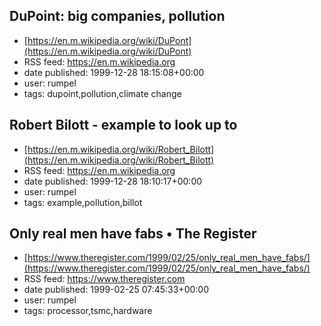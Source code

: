 ## DuPoint: big companies, pollution
 - [https://en.m.wikipedia.org/wiki/DuPont](https://en.m.wikipedia.org/wiki/DuPont)
 - RSS feed: https://en.m.wikipedia.org
 - date published: 1999-12-28 18:15:08+00:00
 - user: rumpel
 - tags: dupoint,pollution,climate change


## Robert Bilott - example to look up to
 - [https://en.m.wikipedia.org/wiki/Robert_Bilott](https://en.m.wikipedia.org/wiki/Robert_Bilott)
 - RSS feed: https://en.m.wikipedia.org
 - date published: 1999-12-28 18:10:17+00:00
 - user: rumpel
 - tags: example,pollution,billot


## Only real men have fabs • The Register
 - [https://www.theregister.com/1999/02/25/only_real_men_have_fabs/](https://www.theregister.com/1999/02/25/only_real_men_have_fabs/)
 - RSS feed: https://www.theregister.com
 - date published: 1999-02-25 07:45:33+00:00
 - user: rumpel
 - tags: processor,tsmc,hardware

